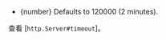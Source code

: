 <!-- YAML
added: v0.11.2
-->
- {number} Defaults to 120000 (2 minutes).

查看 [`http.Server#timeout`]。
